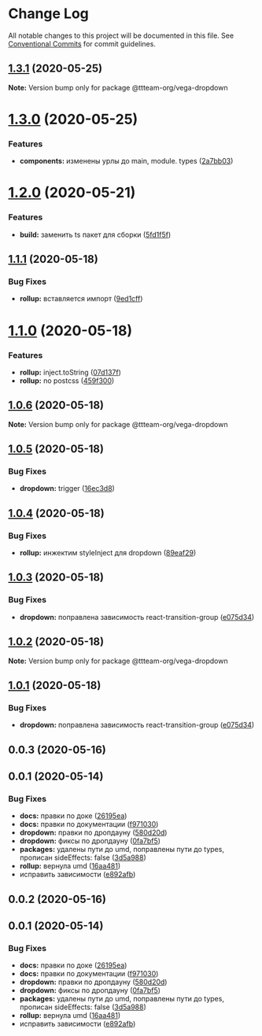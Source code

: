 # Change Log

All notable changes to this project will be documented in this file.
See [Conventional Commits](https://conventionalcommits.org) for commit guidelines.

## [1.3.1](https://github.com/ttteam-org/ttteam-vega-ui/compare/@ttteam-org/vega-dropdown@1.3.0...@ttteam-org/vega-dropdown@1.3.1) (2020-05-25)

**Note:** Version bump only for package @ttteam-org/vega-dropdown





# [1.3.0](https://github.com/ttteam-org/ttteam-vega-ui/compare/@ttteam-org/vega-dropdown@1.2.0...@ttteam-org/vega-dropdown@1.3.0) (2020-05-25)


### Features

* **components:** изменены урлы до main, module. types ([2a7bb03](https://github.com/ttteam-org/ttteam-vega-ui/commit/2a7bb0354a083e034a49ed7e3709283dec0b7381))





# [1.2.0](https://github.com/ttteam-org/ttteam-vega-ui/compare/@ttteam-org/vega-dropdown@1.1.1...@ttteam-org/vega-dropdown@1.2.0) (2020-05-21)


### Features

* **build:** заменить ts пакет для сборки ([5fd1f5f](https://github.com/ttteam-org/ttteam-vega-ui/commit/5fd1f5fcd66e4c7cd83b623b63c3fe49f1001d88))





## [1.1.1](https://github.com/ttteam-org/ttteam-vega-ui/compare/@ttteam-org/vega-dropdown@1.1.0...@ttteam-org/vega-dropdown@1.1.1) (2020-05-18)


### Bug Fixes

* **rollup:** вставляется импорт ([9ed1cff](https://github.com/ttteam-org/ttteam-vega-ui/commit/9ed1cffd7d230187cd0f73b143d3b868c4b1a2e4))





# [1.1.0](https://github.com/ttteam-org/ttteam-vega-ui/compare/@ttteam-org/vega-dropdown@1.0.6...@ttteam-org/vega-dropdown@1.1.0) (2020-05-18)


### Features

* **rollup:** inject.toString ([07d137f](https://github.com/ttteam-org/ttteam-vega-ui/commit/07d137f62433a0046df2f84c593105304765daf8))
* **rollup:** no postcss ([459f300](https://github.com/ttteam-org/ttteam-vega-ui/commit/459f3009a7c1aa61f1ba0719632d7882d7614ce0))





## [1.0.6](https://github.com/ttteam-org/ttteam-vega-ui/compare/@ttteam-org/vega-dropdown@1.0.5...@ttteam-org/vega-dropdown@1.0.6) (2020-05-18)

**Note:** Version bump only for package @ttteam-org/vega-dropdown





## [1.0.5](https://github.com/ttteam-org/ttteam-vega-ui/compare/@ttteam-org/vega-dropdown@1.0.4...@ttteam-org/vega-dropdown@1.0.5) (2020-05-18)


### Bug Fixes

* **dropdown:** trigger ([16ec3d8](https://github.com/ttteam-org/ttteam-vega-ui/commit/16ec3d8ecf6a90dcff8754f154bf31d84e7282ea))





## [1.0.4](https://github.com/ttteam-org/ttteam-vega-ui/compare/@ttteam-org/vega-dropdown@1.0.3...@ttteam-org/vega-dropdown@1.0.4) (2020-05-18)


### Bug Fixes

* **rollup:** инжектим styleInject для dropdown ([89eaf29](https://github.com/ttteam-org/ttteam-vega-ui/commit/89eaf29af213ce36aacc5b2a909d2e98260d4605))





## [1.0.3](https://github.com/ttteam-org/ttteam-vega-ui/compare/@ttteam-org/vega-dropdown@1.0.2...@ttteam-org/vega-dropdown@1.0.3) (2020-05-18)


### Bug Fixes

* **dropdown:** поправлена зависимость react-transition-group ([e075d34](https://github.com/ttteam-org/ttteam-vega-ui/commit/e075d34088d69b588f845aea06df6e039ca8247f))





## [1.0.2](https://github.com/ttteam-org/ttteam-vega-ui/compare/@ttteam-org/vega-dropdown@1.0.1...@ttteam-org/vega-dropdown@1.0.2) (2020-05-18)

**Note:** Version bump only for package @ttteam-org/vega-dropdown

## [1.0.1](https://github.com/ttteam-org/ttteam-vega-ui/compare/@ttteam-org/vega-dropdown@1.0.0...@ttteam-org/vega-dropdown@1.0.1) (2020-05-18)

### Bug Fixes

- **dropdown:** поправлена зависимость react-transition-group ([e075d34](https://github.com/gpn-prototypes/vega-ui/commit/e075d34088d69b588f845aea06df6e039ca8247f))

## 0.0.3 (2020-05-16)

## 0.0.1 (2020-05-14)

### Bug Fixes

- **docs:** правки по доке ([26195ea](https://github.com/gpn-prototypes/vega-ui/commit/26195ead225a5d432b366914661fa0d9a42a637a))
- **docs:** правки по документации ([f971030](https://github.com/gpn-prototypes/vega-ui/commit/f9710309638f35aa1819cf7c0ce4ad5011af7d66))
- **dropdown:** правки по дропдауну ([580d20d](https://github.com/gpn-prototypes/vega-ui/commit/580d20d1d0d7ef8599e3f9cb9b982da4c067b235))
- **dropdown:** фиксы по дропдауну ([0fa7bf5](https://github.com/gpn-prototypes/vega-ui/commit/0fa7bf578142d27401f5b2471a4718db1846278f))
- **packages:** удалены пути до umd, поправлены пути до types, прописан sideEffects: false ([3d5a988](https://github.com/gpn-prototypes/vega-ui/commit/3d5a98871aece5d6c79be112e2e60ecd0529694e))
- **rollup:** вернула umd ([16aa481](https://github.com/gpn-prototypes/vega-ui/commit/16aa48132ca6c3934b3b12aa079f8645a0efc89b))
- исправить зависимости ([e892afb](https://github.com/gpn-prototypes/vega-ui/commit/e892afb5368b7ed2c6bdd4c77e08917e033f75ed))

## 0.0.2 (2020-05-16)

## 0.0.1 (2020-05-14)

### Bug Fixes

- **docs:** правки по доке ([26195ea](https://github.com/gpn-prototypes/vega-ui/commit/26195ead225a5d432b366914661fa0d9a42a637a))
- **docs:** правки по документации ([f971030](https://github.com/gpn-prototypes/vega-ui/commit/f9710309638f35aa1819cf7c0ce4ad5011af7d66))
- **dropdown:** правки по дропдауну ([580d20d](https://github.com/gpn-prototypes/vega-ui/commit/580d20d1d0d7ef8599e3f9cb9b982da4c067b235))
- **dropdown:** фиксы по дропдауну ([0fa7bf5](https://github.com/gpn-prototypes/vega-ui/commit/0fa7bf578142d27401f5b2471a4718db1846278f))
- **packages:** удалены пути до umd, поправлены пути до types, прописан sideEffects: false ([3d5a988](https://github.com/gpn-prototypes/vega-ui/commit/3d5a98871aece5d6c79be112e2e60ecd0529694e))
- **rollup:** вернула umd ([16aa481](https://github.com/gpn-prototypes/vega-ui/commit/16aa48132ca6c3934b3b12aa079f8645a0efc89b))
- исправить зависимости ([e892afb](https://github.com/gpn-prototypes/vega-ui/commit/e892afb5368b7ed2c6bdd4c77e08917e033f75ed))
